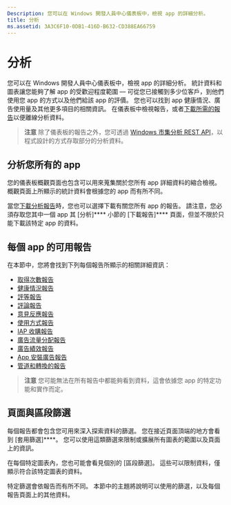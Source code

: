 ```yaml
---
Description: 您可以在 Windows 開發人員中心儀表板中，檢視 app 的詳細分析。
title: 分析
ms.assetid: 3A3C6F10-0DB1-416D-B632-CD388EA66759
---
```


# 分析

您可以在 Windows 開發人員中心儀表板中，檢視 app 的詳細分析。 統計資料和圖表讓您能夠了解 app 的受歡迎程度範圍 — 可從您已接觸到多少位客戶，到他們使用您 app 的方式以及他們給該 app 的評價。 您也可以找到 app 健康情況、廣告使用量及其他更多項目的相關資訊。 在儀表板中檢視報告，或者[下載所需的報告](download-analytic-reports.md)以便離線分析資料。

> **注意** 除了儀表板的報告之外，您可透過 [Windows 市集分析 REST API](../monetize/access-analytics-data-using-windows-store-services.md)，以程式設計的方式存取部分的分析資料。

## 分析您所有的 app


您的儀表板概觀頁面也包含可以用來蒐集關於您所有 app 詳細資料的縮合檢視。 概觀頁面上所顯示的統計資料會根據您的 app 而有所不同。

當您[下載分析報告](download-analytic-reports.md)時，您也可以選擇下載有關您所有 app 的報告。 請注意，您必須存取您其中一個 app 其 [分析]**** 小節的 [下載報告]**** 頁面，但並不限於只能下載該特定 app 的資料。

## 每個 app 的可用報告


在本節中，您將會找到下列每個報告所顯示的相關詳細資訊：

-   [取得次數報告](acquisitions-report.md)
-   [健康情況報告](health-report.md)
-   [評等報告](ratings-report.md)
-   [評論報告](reviews-report.md)
-   [意見反應報告](feedback-report.md)
-   [使用方式報告](usage-report.md)
-   [IAP 收購報告](iap-acquisitions-report.md)
-   [廣告流量分配報告](ad-mediation-report.md)
-   [廣告績效報告](advertising-performance-report.md)
-   [App 安裝廣告報告](app-install-ads-reports.md)
-   [管道和轉換的報告](channels-and-conversions-report.md)

> **注意** 您可能無法在所有報告中都能夠看到資料，這會依據您 app 的特定功能和實作而定。

## 頁面與區段篩選

每個報告都會包含您可用來深入探索資料的篩選。 您在接近頁面頂端的地方會看到 [套用篩選]****。 您可以使用這類篩選來限制或擴展所有圖表的範圍以及頁面上的資訊。

在每個特定圖表內，您也可能會看見個別的 [區段篩選]。 這些可以限制資料，僅顯示符合該特定圖表的資料。

特定篩選會依報告而有所不同。 本節中的主題將說明可以使用的篩選，以及每個報告頁面上的其他資料。


<!--HONumber=Mar16_HO5-->


